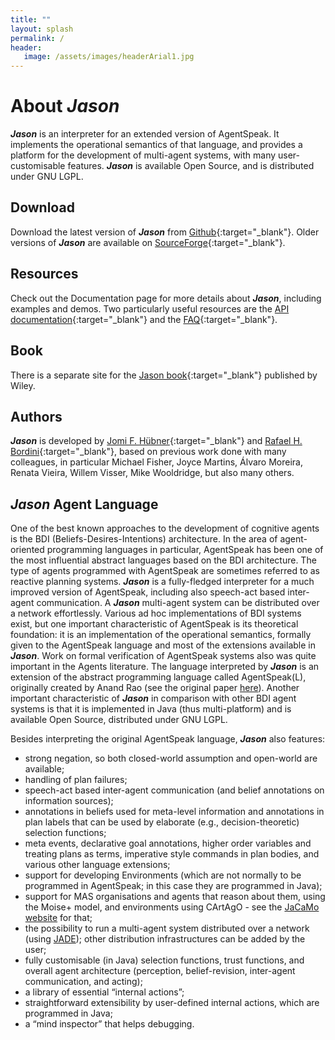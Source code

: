 ```yaml
---
title: ""
layout: splash
permalink: /
header:
   image: /assets/images/headerArial1.jpg
---
```

# About _**Jason**_

_**Jason**_ is an interpreter for an extended version of AgentSpeak. It implements the operational semantics of that language, and provides a platform for the development of multi-agent systems, with many user-customisable features. _**Jason**_ is available Open Source, and is distributed under GNU LGPL. 


## Download
Download the latest version of _**Jason**_ from [Github](https://github.com/jason-lang/jason/releases){:target="_blank"}. Older versions of _**Jason**_ are available on [SourceForge](https://sourceforge.net/projects/jason){:target="_blank"}.


## Resources
Check out the Documentation page for more details about _**Jason**_,
including examples and demos. Two particularly useful resources are
the [API documentation](/api/){:target="_blank"} and the [FAQ](/doc/faq){:target="_blank"}.


## Book
There is a separate site for the [Jason book](https://jason.sourceforge.net/jBook){:target="_blank"} published by Wiley.


## Authors
_**Jason**_ is developed by [Jomi F. Hübner](https://jomifred.github.io/){:target="_blank"} and [Rafael H. Bordini](https://www.inf.pucrs.br/r.bordini/){:target="_blank"}, based on previous work done with many colleagues, in particular Michael Fisher, Joyce Martins, Álvaro Moreira, Renata Vieira, Willem Visser, Mike Wooldridge, but also many others.

## _**Jason**_ Agent Language

One of the best known approaches to the development of cognitive
agents is the BDI (Beliefs-Desires-Intentions) architecture. In the
area of agent-oriented programming languages in particular, AgentSpeak
has been one of the most influential abstract languages based on the
BDI architecture. The type of agents programmed with AgentSpeak are
sometimes referred to as reactive planning systems. _**Jason**_ is a
fully-fledged interpreter for a much improved version of AgentSpeak,
including also speech-act based inter-agent communication. A
_**Jason**_ multi-agent system can be distributed over a network
effortlessly. Various ad hoc implementations of BDI systems exist, but
one important characteristic of AgentSpeak is its theoretical
foundation: it is an implementation of the operational semantics,
formally given to the AgentSpeak language and most of the extensions
available in _**Jason**_. Work on formal verification of AgentSpeak systems
also was quite important in the Agents literature. The language
interpreted by _**Jason**_ is an extension of the abstract programming
language called AgentSpeak(L), originally created by Anand Rao (see
the original paper
[here](https://link.springer.com/chapter/10.1007/BFb0031845)). Another
important characteristic of _**Jason**_ in comparison with other BDI agent
systems is that it is implemented in Java (thus multi-platform) and is
available Open Source, distributed under GNU LGPL.

Besides interpreting the original AgentSpeak language, _**Jason**_ also features:

* strong negation, so both closed-world assumption and open-world are available;
* handling of plan failures;
* speech-act based inter-agent communication (and belief annotations on information sources);
* annotations in beliefs used for meta-level information and annotations in plan labels that can be used by elaborate (e.g., decision-theoretic) selection functions;
* meta events, declarative goal annotations, higher order variables and treating plans as terms, imperative style commands in plan bodies, and various other language extensions;
* support for developing Environments (which are not normally to be programmed in AgentSpeak; in this case they are programmed in Java);
* support for MAS organisations and agents that reason about them,
using the Moise+ model, and environments using CArtAgO - see the
[JaCaMo website](https://jacamo-lang.github.io) for that;
* the possibility to run a multi-agent system distributed over a network (using [JADE](https://jade.tilab.com)); other distribution infrastructures can be added by the user;
* fully customisable (in Java) selection functions, trust functions, and overall agent architecture (perception, belief-revision, inter-agent communication, and acting);
* a library of essential “internal actions”;
* straightforward extensibility by user-defined internal actions, which are programmed in Java;
* a “mind inspector” that helps debugging.
